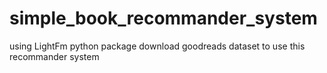 # simple_book_recommander_system
using LightFm python package
download goodreads dataset to use this recommander system
